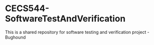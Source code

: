 # CECS544-SoftwareTestAndVerification
This is a shared repository for software testing and verification project - Bughound
